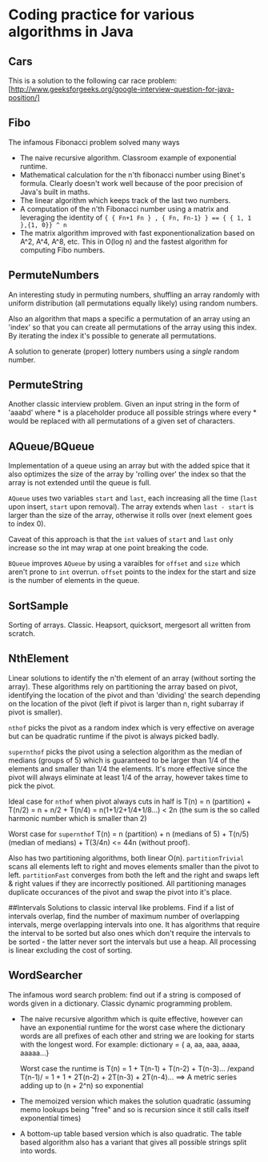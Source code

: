# Coding practice for various algorithms in Java

## Cars
This is a solution to the following car race problem: [http://www.geeksforgeeks.org/google-interview-question-for-java-position/]

## Fibo
The infamous Fibonacci problem solved many ways
* The naive recursive algorithm. Classroom example of exponential runtime.
* Mathematical calculation for the n'th fibonacci number using Binet's formula. 
  Clearly doesn't work well because of the poor precision of Java's built in maths.
* The linear algorithm which keeps track of the last two numbers.
* A computation of the n'th Fibonacci number using a matrix and leveraging the identity of `{ { Fn+1 Fn } , { Fn, Fn-1} } == { { 1, 1 },{1, 0}} ^ n`
* The matrix algorithm improved with fast exponentionalization based on A^2, A^4, A^8, etc. This in O(log n) and the fastest algorithm for computing Fibo numbers.

## PermuteNumbers
An interesting study in permuting numbers, shuffling an array randomly with uniform distribution (all permutations equally likely) using random numbers.

Also an algorithm that maps a specific a permutation of an array using an 'index' so that you can create all permutations of the array using this index. By iterating the index
it's possible to generate all permutations.

A solution to generate (proper) lottery numbers using a *single* random number.

## PermuteString
Another classic interview problem. Given an input string in the form of 'aaa*b*d' where * is a placeholder produce all possible 
strings where every * would be replaced with all permutations of a given set of characters.

## AQueue/BQueue
Implementation of a queue using an array but with the added spice that it also optimizes the size of the array by 'rolling over' the index
so that the array is not extended until the queue is full.

`AQueue` uses two variables `start` and `last`, each increasing all the time (`last` upon insert, `start` upon removal). The array extends when
`last - start` is larger than the size of the array, otherwise it rolls over (next element goes to index 0). 

Caveat of this approach is that the `int` values of `start` and `last` only increase so the int may wrap at one point breaking the code.

`BQueue` improves `AQueue` by using a varaibles for `offset` and `size` which aren't prone to `int` overrun. `offset` points to the index for
the start and size is the number of elements in the queue.

## SortSample
Sorting of arrays. Classic. Heapsort, quicksort, mergesort all written from scratch.

## NthElement
Linear solutions to identify the n'th element of an array (without sorting the array). These algorithms rely on partitioning the array
based on pivot, identifying the location of the pivot and than 'dividing' the search depending on the location of the pivot (left if pivot
is larger than n, right subarray if pivot is smaller).

`nthof` picks the pivot as a random index which is very effective on average but can be quadratic runtime if the pivot is always picked badly.

`supernthof` picks the pivot using a selection algorithm as the median of medians (groups of 5) which is guaranteed to be larger than 1/4 of the elements
and smaller than 1/4 the elements. It's more effective since the pivot will always eliminate at least 1/4 of the array, however takes time to pick
the pivot.

Ideal case for `nthof` when pivot always cuts in half is T(n) = n (partition) + T(n/2)  = n + n/2 + T(n/4) = n(1+1/2+1/4+1/8...) < 2n (the sum is the so called harmonic number which is smaller than 2)

Worst case for `supernthof` T(n) = n (partition) + n (medians of 5) + T(n/5) (median of medians) + T(3/4n) <= 44n (without proof).

Also has two partitioning algorithms, both linear O(n). `partitionTrivial` scans all elements left to right and moves elements smaller than the pivot to left.
`partitionFast` converges from both the left and the right and swaps left & right values if they are incorrectly positioned. All partitioning
manages duplicate occurances of the pivot and swap the pivot into it's place.

##Intervals
Solutions to classic interval like problems. Find if a list of intervals overlap, find the number of maximum number of overlapping intervals, merge overlapping intervals into one. 
It has algorithms that require the interval to be sorted but also ones which don't require the intervals to be sorted - the latter never sort the intervals but use a heap.
All processing is linear excluding the cost of sorting.

## WordSearcher
The infamous word search problem: find out if a string is composed of words given in a dictionary. Classic dynamic programming problem.
* The naive recursive algorithm which is quite effective, however can have an exponential runtime for the worst case where the dictionary words are
	all prefixes of each other and string we are looking for starts with the longest word. For example: dictionary = { a, aa, aaa, aaaa, aaaaa...}
	
  Worst case the runtime is T(n) = 1 + T(n-1) + T(n-2) + T(n-3)... /expand T(n-1)/ = 1 + 1 + 2T(n-2) + 2T(n-3) + 2T(n-4)... ==> A metric series adding up to (n + 2^n) so exponential

* The memoized version which makes the solution quadratic (assuming memo lookups being "free" and so is recursion since it still calls itself exponential times)

* A bottom-up table based version which is also quadratic. The table based algorithm also has a variant that gives all possible strings split into words.




